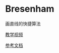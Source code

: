 # Bresenham

画直线的快捷算法

[教学视频](https://www.bilibili.com/video/BV1eE411p7tn?from=search&seid=3607722154107288400)

[参考文档](https://oldj.net/blog/2010/08/27/bresenham-algorithm)



